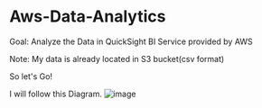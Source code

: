 # Aws-Data-Analytics

Goal: Analyze the Data in QuickSight BI Service provided by AWS

Note: My data is already located in S3 bucket(csv format) 


So let's Go!

I will follow this Diagram.
![image](https://user-images.githubusercontent.com/51129966/219843908-dc55706b-4029-48a2-acf2-5ba072e4b7a1.png)
